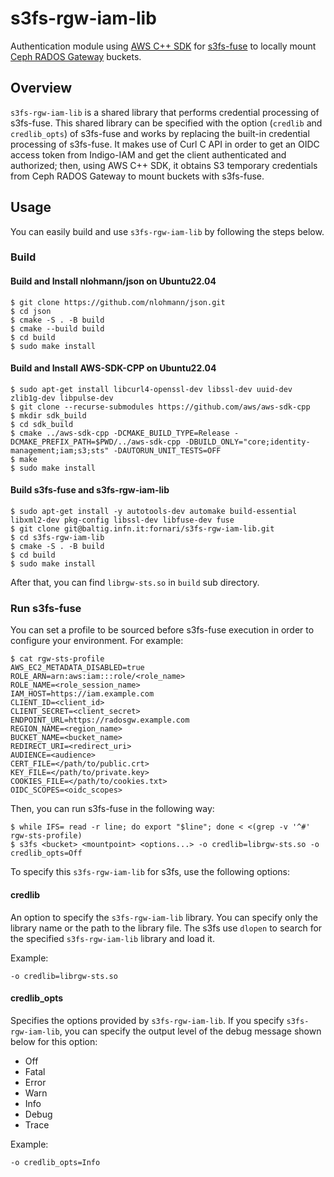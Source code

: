 # s3fs-rgw-iam-lib

Authentication module using [AWS C++ SDK](https://github.com/aws/aws-sdk-cpp) for [s3fs-fuse](https://github.com/s3fs-fuse/s3fs-fuse/) to locally mount [Ceph RADOS Gateway](https://docs.ceph.com/en/latest/radosgw/index.html) buckets.

## Overview
`s3fs-rgw-iam-lib` is a shared library that performs credential processing of s3fs-fuse.
This shared library can be specified with the option (`credlib` and `credlib_opts`) of s3fs-fuse and works by replacing the built-in credential processing of s3fs-fuse.
It makes use of Curl C API in order to get an OIDC access token from Indigo-IAM and get the client authenticated and authorized; then, using AWS C++ SDK, it obtains S3 temporary credentials from Ceph RADOS Gateway to mount buckets with s3fs-fuse. 

## Usage
You can easily build and use `s3fs-rgw-iam-lib` by following the steps below.

### Build

#### Build and Install nlohmann/json on Ubuntu22.04
```
$ git clone https://github.com/nlohmann/json.git
$ cd json
$ cmake -S . -B build
$ cmake --build build
$ cd build
$ sudo make install
```

#### Build and Install AWS-SDK-CPP on Ubuntu22.04
```
$ sudo apt-get install libcurl4-openssl-dev libssl-dev uuid-dev zlib1g-dev libpulse-dev
$ git clone --recurse-submodules https://github.com/aws/aws-sdk-cpp
$ mkdir sdk_build
$ cd sdk_build
$ cmake ../aws-sdk-cpp -DCMAKE_BUILD_TYPE=Release -DCMAKE_PREFIX_PATH=$PWD/../aws-sdk-cpp -DBUILD_ONLY="core;identity-management;iam;s3;sts" -DAUTORUN_UNIT_TESTS=OFF 
$ make
$ sudo make install
```

#### Build s3fs-fuse and s3fs-rgw-iam-lib
```
$ sudo apt-get install -y autotools-dev automake build-essential libxml2-dev pkg-config libssl-dev libfuse-dev fuse
$ git clone git@baltig.infn.it:fornari/s3fs-rgw-iam-lib.git
$ cd s3fs-rgw-iam-lib
$ cmake -S . -B build
$ cd build
$ sudo make install
```
After that, you can find `librgw-sts.so` in `build` sub directory.

### Run s3fs-fuse
You can set a profile to be sourced before s3fs-fuse execution in order to configure your environment.
For example:
```
$ cat rgw-sts-profile
AWS_EC2_METADATA_DISABLED=true
ROLE_ARN=arn:aws:iam:::role/<role_name>
ROLE_NAME=<role_session_name>
IAM_HOST=https://iam.example.com
CLIENT_ID=<client_id>
CLIENT_SECRET=<client_secret>
ENDPOINT_URL=https://radosgw.example.com
REGION_NAME=<region_name>
BUCKET_NAME=<bucket_name>
REDIRECT_URI=<redirect_uri>
AUDIENCE=<audience>
CERT_FILE=</path/to/public.crt>
KEY_FILE=</path/to/private.key>
COOKIES_FILE=</path/to/cookies.txt>
OIDC_SCOPES=<oidc_scopes>
```
Then, you can run s3fs-fuse in the following way:
```
$ while IFS= read -r line; do export "$line"; done < <(grep -v '^#' rgw-sts-profile)
$ s3fs <bucket> <mountpoint> <options...> -o credlib=librgw-sts.so -o credlib_opts=Off
```
To specify this `s3fs-rgw-iam-lib` for s3fs, use the following options:

#### credlib
An option to specify the `s3fs-rgw-iam-lib` library.
You can specify only the library name or the path to the library file.
The s3fs use `dlopen` to search for the specified `s3fs-rgw-iam-lib` library and load it.

Example:
```
-o credlib=librgw-sts.so
```

#### credlib_opts
Specifies the options provided by `s3fs-rgw-iam-lib`.
If you specify `s3fs-rgw-iam-lib`, you can specify the output level of the debug message shown below for this option:
- Off
- Fatal
- Error
- Warn
- Info
- Debug
- Trace

Example:
```
-o credlib_opts=Info
```
